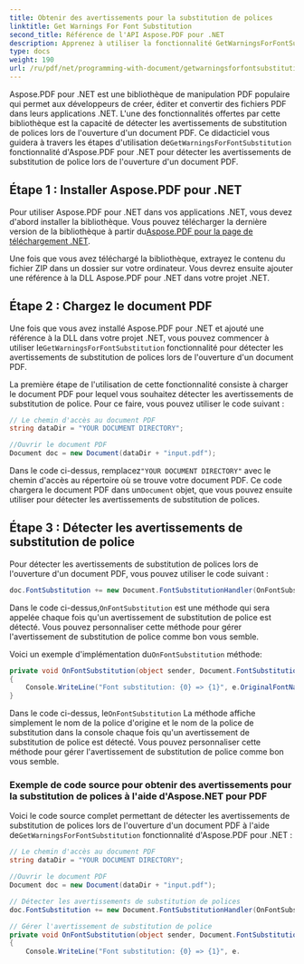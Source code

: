 ```yaml
---
title: Obtenir des avertissements pour la substitution de polices
linktitle: Get Warnings For Font Substitution
second_title: Référence de l'API Aspose.PDF pour .NET
description: Apprenez à utiliser la fonctionnalité GetWarningsForFontSubstitution d'Aspose.PDF pour .NET pour détecter les avertissements de substitution de polices lors de l'ouverture d'un document PDF.
type: docs
weight: 190
url: /ru/pdf/net/programming-with-document/getwarningsforfontsubstitution/
---
```


 Aspose.PDF pour .NET est une bibliothèque de manipulation PDF populaire qui permet aux développeurs de créer, éditer et convertir des fichiers PDF dans leurs applications .NET. L'une des fonctionnalités offertes par cette bibliothèque est la capacité de détecter les avertissements de substitution de polices lors de l'ouverture d'un document PDF. Ce didacticiel vous guidera à travers les étapes d'utilisation de`GetWarningsForFontSubstitution` fonctionnalité d'Aspose.PDF pour .NET pour détecter les avertissements de substitution de police lors de l'ouverture d'un document PDF.

## Étape 1 : Installer Aspose.PDF pour .NET

 Pour utiliser Aspose.PDF pour .NET dans vos applications .NET, vous devez d'abord installer la bibliothèque. Vous pouvez télécharger la dernière version de la bibliothèque à partir du[Aspose.PDF pour la page de téléchargement .NET](https://relases.aspose.com/pdf/net).

Une fois que vous avez téléchargé la bibliothèque, extrayez le contenu du fichier ZIP dans un dossier sur votre ordinateur. Vous devrez ensuite ajouter une référence à la DLL Aspose.PDF pour .NET dans votre projet .NET.

## Étape 2 : Chargez le document PDF

 Une fois que vous avez installé Aspose.PDF pour .NET et ajouté une référence à la DLL dans votre projet .NET, vous pouvez commencer à utiliser le`GetWarningsForFontSubstitution` fonctionnalité pour détecter les avertissements de substitution de polices lors de l'ouverture d'un document PDF.

La première étape de l'utilisation de cette fonctionnalité consiste à charger le document PDF pour lequel vous souhaitez détecter les avertissements de substitution de police. Pour ce faire, vous pouvez utiliser le code suivant :

```csharp
// Le chemin d'accès au document PDF
string dataDir = "YOUR DOCUMENT DIRECTORY";

//Ouvrir le document PDF
Document doc = new Document(dataDir + "input.pdf");
```

 Dans le code ci-dessus, remplacez`"YOUR DOCUMENT DIRECTORY"` avec le chemin d'accès au répertoire où se trouve votre document PDF. Ce code chargera le document PDF dans un`Document` objet, que vous pouvez ensuite utiliser pour détecter les avertissements de substitution de polices.

## Étape 3 : Détecter les avertissements de substitution de police

Pour détecter les avertissements de substitution de polices lors de l'ouverture d'un document PDF, vous pouvez utiliser le code suivant :

```csharp
doc.FontSubstitution += new Document.FontSubstitutionHandler(OnFontSubstitution);
```

 Dans le code ci-dessus,`OnFontSubstitution` est une méthode qui sera appelée chaque fois qu'un avertissement de substitution de police est détecté. Vous pouvez personnaliser cette méthode pour gérer l'avertissement de substitution de police comme bon vous semble.

 Voici un exemple d'implémentation du`OnFontSubstitution` méthode:

```csharp
private void OnFontSubstitution(object sender, Document.FontSubstitutionEventArgs e)
{
    Console.WriteLine("Font substitution: {0} => {1}", e.OriginalFontName, e.SubstitutedFontName);
}
```

 Dans le code ci-dessus, le`OnFontSubstitution` La méthode affiche simplement le nom de la police d'origine et le nom de la police de substitution dans la console chaque fois qu'un avertissement de substitution de police est détecté. Vous pouvez personnaliser cette méthode pour gérer l'avertissement de substitution de police comme bon vous semble.

### Exemple de code source pour obtenir des avertissements pour la substitution de polices à l'aide d'Aspose.NET pour PDF

 Voici le code source complet permettant de détecter les avertissements de substitution de polices lors de l'ouverture d'un document PDF à l'aide de`GetWarningsForFontSubstitution` fonctionnalité d'Aspose.PDF pour .NET :

```csharp
// Le chemin d'accès au document PDF
string dataDir = "YOUR DOCUMENT DIRECTORY";

//Ouvrir le document PDF
Document doc = new Document(dataDir + "input.pdf");

// Détecter les avertissements de substitution de polices
doc.FontSubstitution += new Document.FontSubstitutionHandler(OnFontSubstitution);

// Gérer l'avertissement de substitution de police
private void OnFontSubstitution(object sender, Document.FontSubstitutionEventArgs e)
{
    Console.WriteLine("Font substitution: {0} => {1}", e.
